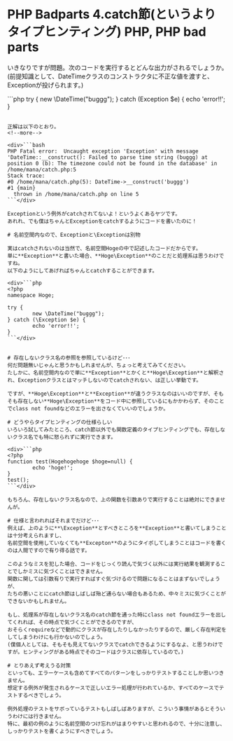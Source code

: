 PHP Badparts 4.catch節(というよりタイプヒンティング)
PHP, PHP bad parts
=====
いきなりですが問題。次のコードを実行するとどんな出力がされるでしょうか。
(前提知識として、DateTimeクラスのコンストラクタに不正な値を渡すと、Exceptionが投げられます。)

<div>```php
<?php
namespace Hoge;

try {
        new \DateTime("buggg");
} catch (Exception $e) {
        echo 'error!!';
}
```</div>

正解は以下のとおり。
<!--more-->

<div>```bash
PHP Fatal error:  Uncaught exception 'Exception' with message 'DateTime::__construct(): Failed to parse time string (buggg) at position 0 (b): The timezone could not be found in the database' in /home/mana/catch.php:5
Stack trace:
#0 /home/mana/catch.php(5): DateTime->__construct('buggg')
#1 {main}
  thrown in /home/mana/catch.php on line 5
```</div>

Exceptionという例外がcatchされてないよ！というよくあるヤツです。
あれれ、でも僕はちゃんとExceptionをcatchするようにコードを書いたのに！

# 名前空間内なので、Exceptionと\Exceptionは別物

実はcatchされないのは当然で、名前空間Hogeの中で記述したコードだからです。
単に**Exception**と書いた場合、**Hoge\Exception**のことだと処理系は思うわけですね。
以下のようにしてあげればちゃんとcatchすることができます。

<div>```php
<?php
namespace Hoge;

try {
        new \DateTime("buggg");
} catch (\Exception $e) {
        echo 'error!!';
}
```</div>


# 存在しないクラス名の参照を参照しているけど･･･
何だ問題無いじゃんと思うかもしれませんが、ちょっと考えてみてください。
たしかに、名前空間内なので単に**Exception**とかくと**Hoge\Exception**と解釈され、Exceptionクラスとはマッチしないのでcatchされない、は正しい挙動です。

ですが、**Hoge\Exception**と**Exception**が違うクラスなのはいいのですが、そもそも存在しない**Hoge\Exception**をコード中に参照しているにもかかわらず、そのことでclass not foundなどのエラーを出さなくていいのでしょうか。

# どうやらタイプヒンティングの仕様らしい
いろいろ試してみたところ、catch節以外でも関数定義のタイプヒンティングでも、存在しないクラス名でも特に怒られずに実行できます。

<div>```php
<?php
function test(Hogehogehoge $hoge=null) {
        echo 'hoge!';
}
test();
```</div>

もちろん、存在しないクラス名なので、上の関数を引数ありで実行することは絶対にできませんが。

# 仕様と言われればそれまでだけど･･･
例えば、上のように**\Exception**とすべきところを**Exception**と書いてしまうことは十分考えられますし、
名前空間を使用していなくても**Excepton**のようにタイポしてしまうことはコードを書くのは人間ですので有り得る話です。

このようなミスを犯した場合、コードをじっくり読んで気づく以外には実行結果を観測することでしかミスに気づくことはできません。
関数に関しては引数有りで実行すればすぐ気づけるので問題になることはまずないでしょうが、
たちの悪いことにcatch節はしばしば殆ど通らない場合もあるため、中々ミスに気づくことができないかもしれません。

もし、処理系が存在しないクラス名のcatch節を通った時にclass not foundエラーを出してくれれば、その時点で気づくことができるのですが、
おそらくrequireなどで動的にクラスが存在したりしなかったりするので、厳しく存在判定をしてしまうわけにも行かないのでしょう。
(僕個人としては、そもそも見えてないクラスでcatchできるようにするなよ、と思うわけですが。ヒンティングがある時点でそのコードはクラスに依存しているので。)

# とりあえず考えうる対策
といっても、エラーケースも含めてすべてのパターンをしっかりテストすることしか思いつきません。
想定する例外が発生されるケースで正しいエラー処理が行われているか、すべてのケースでテストするべきでしょう。

例外処理のテストをサボっているテストもしばしばありますが、こういう事情があるとそういうわけには行きません。
特に、最初の例のように名前空間のつけ忘れがはまりやすいと思われるので、十分に注意し、しっかりテストを書くようにすべきでしょう。
